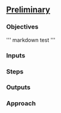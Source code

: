 

## [Preliminary](index.html)

### Objectives
''' markdown
    test
'''

### Inputs


### Steps

### Outputs

### Approach

